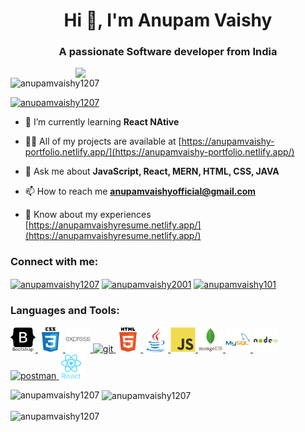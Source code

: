 <h1 align="center">Hi 👋, I'm Anupam Vaishy</h1>
<h3 align="center">A passionate Software developer from India</h3>
<img align="right" ali="coding" width="400" src="https://www.bing.com/images/search?view=detailV2&ccid=zTf6ScmD&id=6D504FF33A0968CBE6409CD601A45BAB9573885D&thid=OIP.zTf6ScmDrJBd8AFv1bai7gHaFj&mediaurl=https%3a%2f%2fmedia1.tenor.com%2fimages%2fcd37fa49c983ac905df0016fd5b6a2ee%2ftenor.gif%3fitemid%3d13165216&exph=480&expw=640&q=animated+coding+gif+image&simid=608031502618266860&FORM=IRPRST&ck=E0967AD7F6ED5CE7DA7A1D0062A32F12&selectedIndex=51&ajaxhist=0&ajaxserp=0>

<p align="left"> <img src="https://komarev.com/ghpvc/?username=anupamvaishy1207&label=Profile%20views&color=0e75b6&style=flat" alt="anupamvaishy1207" /> </p>

<p align="left"> <a href="https://twitter.com/anupamvaishy1207" target="blank"><img src="https://img.shields.io/twitter/follow/anupamvaishy1207?logo=twitter&style=for-the-badge" alt="anupamvaishy1207" /></a> </p>

- 🌱 I’m currently learning **React NAtive**

- 👨‍💻 All of my projects are available at [https://anupamvaishy-portfolio.netlify.app/](https://anupamvaishy-portfolio.netlify.app/)

- 💬 Ask me about **JavaScript, React, MERN, HTML, CSS, JAVA**

- 📫 How to reach me **anupamvaishyofficial@gmail.com**

- 📄 Know about my experiences [https://anupamvaishyresume.netlify.app/](https://anupamvaishyresume.netlify.app/)

<h3 align="left">Connect with me:</h3>
<p align="left">
<a href="https://twitter.com/anupamvaishy1207" target="blank"><img align="center" src="https://raw.githubusercontent.com/rahuldkjain/github-profile-readme-generator/master/src/images/icons/Social/twitter.svg" alt="anupamvaishy1207" height="30" width="40" /></a>
<a href="https://linkedin.com/in/anupamvaishy2001" target="blank"><img align="center" src="https://raw.githubusercontent.com/rahuldkjain/github-profile-readme-generator/master/src/images/icons/Social/linked-in-alt.svg" alt="anupamvaishy2001" height="30" width="40" /></a>
<a href="https://instagram.com/anupamvaishy101" target="blank"><img align="center" src="https://raw.githubusercontent.com/rahuldkjain/github-profile-readme-generator/master/src/images/icons/Social/instagram.svg" alt="anupamvaishy101" height="30" width="40" /></a>
</p>

<h3 align="left">Languages and Tools:</h3>
<p align="left"> <a href="https://getbootstrap.com" target="_blank" rel="noreferrer"> <img src="https://raw.githubusercontent.com/devicons/devicon/master/icons/bootstrap/bootstrap-plain-wordmark.svg" alt="bootstrap" width="40" height="40"/> </a> <a href="https://www.w3schools.com/css/" target="_blank" rel="noreferrer"> <img src="https://raw.githubusercontent.com/devicons/devicon/master/icons/css3/css3-original-wordmark.svg" alt="css3" width="40" height="40"/> </a> <a href="https://expressjs.com" target="_blank" rel="noreferrer"> <img src="https://raw.githubusercontent.com/devicons/devicon/master/icons/express/express-original-wordmark.svg" alt="express" width="40" height="40"/> </a> <a href="https://git-scm.com/" target="_blank" rel="noreferrer"> <img src="https://www.vectorlogo.zone/logos/git-scm/git-scm-icon.svg" alt="git" width="40" height="40"/> </a> <a href="https://www.w3.org/html/" target="_blank" rel="noreferrer"> <img src="https://raw.githubusercontent.com/devicons/devicon/master/icons/html5/html5-original-wordmark.svg" alt="html5" width="40" height="40"/> </a> <a href="https://www.java.com" target="_blank" rel="noreferrer"> <img src="https://raw.githubusercontent.com/devicons/devicon/master/icons/java/java-original.svg" alt="java" width="40" height="40"/> </a> <a href="https://developer.mozilla.org/en-US/docs/Web/JavaScript" target="_blank" rel="noreferrer"> <img src="https://raw.githubusercontent.com/devicons/devicon/master/icons/javascript/javascript-original.svg" alt="javascript" width="40" height="40"/> </a> <a href="https://www.mongodb.com/" target="_blank" rel="noreferrer"> <img src="https://raw.githubusercontent.com/devicons/devicon/master/icons/mongodb/mongodb-original-wordmark.svg" alt="mongodb" width="40" height="40"/> </a> <a href="https://www.mysql.com/" target="_blank" rel="noreferrer"> <img src="https://raw.githubusercontent.com/devicons/devicon/master/icons/mysql/mysql-original-wordmark.svg" alt="mysql" width="40" height="40"/> </a> <a href="https://nodejs.org" target="_blank" rel="noreferrer"> <img src="https://raw.githubusercontent.com/devicons/devicon/master/icons/nodejs/nodejs-original-wordmark.svg" alt="nodejs" width="40" height="40"/> </a> <a href="https://postman.com" target="_blank" rel="noreferrer"> <img src="https://www.vectorlogo.zone/logos/getpostman/getpostman-icon.svg" alt="postman" width="40" height="40"/> </a> <a href="https://reactjs.org/" target="_blank" rel="noreferrer"> <img src="https://raw.githubusercontent.com/devicons/devicon/master/icons/react/react-original-wordmark.svg" alt="react" width="40" height="40"/> </a> </p>

<p><img align="left" src="https://github-readme-stats.vercel.app/api/top-langs?username=anupamvaishy1207&show_icons=true&locale=en&layout=compact" alt="anupamvaishy1207" /></p>

<p>&nbsp;<img align="center" src="https://github-readme-stats.vercel.app/api?username=anupamvaishy1207&show_icons=true&locale=en" alt="anupamvaishy1207" /></p>

<p><img align="center" src="https://github-readme-streak-stats.herokuapp.com/?user=anupamvaishy1207&" alt="anupamvaishy1207" /></p>

